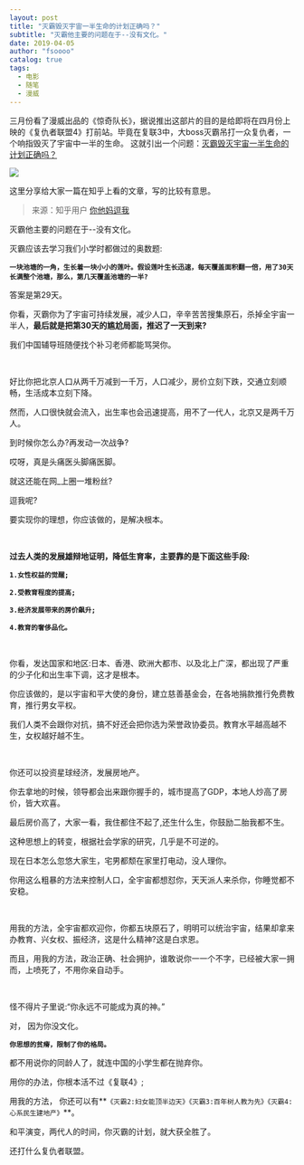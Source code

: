 ```yaml
---
layout: post
title: "灭霸毁灭宇宙一半生命的计划正确吗？"
subtitle: "灭霸他主要的问题在于--没有文化。"
date: 2019-04-05 
author: "fsoooo"
catalog: true
tags:
  - 电影
  - 随笔
  - 漫威
---
```


三月份看了漫威出品的《惊奇队长》，据说推出这部片的目的是给即将在四月份上映的《复仇者联盟4》打前站。毕竟在复联3中，大boss灭霸吊打一众复仇者，一个响指毁灭了宇宙中一半的生命。
这就引出一个问题：[灭霸毁灭宇宙一半生命的计划正确吗？](https://www.zhihu.com/question/276962225/answer/399926305)

![](https://upload-images.jianshu.io/upload_images/6943526-a8fb43f10b74a328.jpg?imageMogr2/auto-orient/strip%7CimageView2/2/w/1240)

这里分享给大家一篇在知乎上看的文章，写的比较有意思。

> 来源：知乎用户 [你他妈逗我](https://www.zhihu.com/people/da-hai-43-42-3/activities)



灭霸他主要的问题在于--没有文化。

灭霸应该去学习我们小学时都做过的奥数题:

**`
一块池塘的一角，生长着一块小小的莲叶。假设莲叶生长迅速，每天覆盖面积翻一倍，用了30天长满整个池塘，那么，第几天覆盖池塘的一半?
`**

答案是第29天。

你看，灭霸你为了宇宙可持续发展，减少人口，辛辛苦苦搜集原石，杀掉全宇宙一半人，**最后就是把第30天的尴尬局面，推迟了一天到来?**

我们中国辅导班随便找个补习老师都能骂哭你。

<br/>

好比你把北京人口从两千万减到一千万，人口减少，房价立刻下跌，交通立刻顺畅，生活成本立刻下降。

然而，人口很快就会流入，出生率也会迅速提高，用不了一代人，北京又是两千万人。

到时候你怎么办?再发动一次战争?

哎呀，真是头痛医头脚痛医脚。

就这还能在网_上圈一堆粉丝?

逗我呢?

要实现你的理想，你应该做的，是解决根本。

<br/>

**过去人类的发展雄辩地证明，降低生育率，主要靠的是下面这些手段:**

**`1.女性权益的觉醒;`**

**`2.受教育程度的提高;`**

**`3.经济发展带来的房价飙升;`**

**`4.教育的奢侈品化。`**

<br/>

你看，发达国家和地区:日本、香港、欧洲大都市、以及北上广深，都出现了严重的少子化和出生率下调，这才是根本。

你应该做的，是以宇宙和平大使的身份，建立慈善基金会，在各地捐款推行免费教育，推行男女平权。

我们人类不会跟你对抗，搞不好还会把你选为荣誉政协委员。教育水平越高越不生，女权越好越不生。

<br/>

你还可以投资星球经济，发展房地产。

你去拿地的时候，领导都会出来跟你握手的，城市提高了GDP，本地人炒高了房价，皆大欢喜。

最后房价高了，大家一看，我住都住不起了,还生什么生，你鼓励二胎我都不生。

这种思想上的转变，根据社会学家的研究，几乎是不可逆的。

现在日本怎么忽悠大家生，宅男都颓在家里打电动，没人理你。

你用这么粗暴的方法来控制人口，全宇宙都想怼你，天天派人来杀你，你睡觉都不安稳。

<br/>

用我的方法，全宇宙都欢迎你，你都五块原石了，明明可以统治宇宙，结果却拿来办教育、兴女权、振经济，这是什么精神?这是白求恩。

而且，用我的方法，政治正确、社会拥护，谁敢说你一一个不字，已经被大家一拥而，上喷死了，不用你亲自动手。

<br/>

怪不得片子里说:“你永远不可能成为真的神。”

对， 因为你没文化。

**`你思想的贫瘠，限制了你的格局。`**

都不用说你的同龄人了，就连中国的小学生都在抛弃你。

用你的办法，你根本活不过《复联4》;

用我的方法， 你还可以有**`《灭霸2:妇女能顶半边天》《灭霸3:百年树人教为先》《灭霸4:心系民生建地产》`**。

和平演变，两代人的时间，你灭霸的计划，就大获全胜了。

还打什么复仇者联盟。
